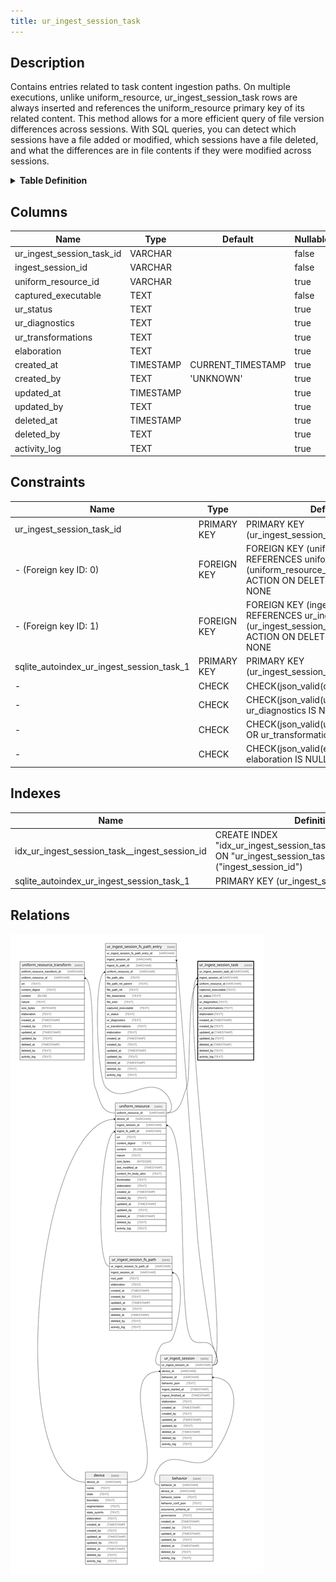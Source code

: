 ```yaml
---
title: ur_ingest_session_task
---
```


## Description

Contains entries related to task content ingestion paths. On multiple executions, unlike uniform_resource, ur_ingest_session_task rows are always inserted and references the uniform_resource primary key of its related content. This method allows for a more efficient query of file version differences across sessions. With SQL queries, you can detect which sessions have a file added or modified, which sessions have a file deleted, and what the differences are in file contents if they were modified across sessions.

<details>
<summary><strong>Table Definition</strong></summary>

```sql
CREATE TABLE "ur_ingest_session_task" (
    "ur_ingest_session_task_id" VARCHAR PRIMARY KEY NOT NULL,
    "ingest_session_id" VARCHAR NOT NULL,
    "uniform_resource_id" VARCHAR,
    "captured_executable" TEXT CHECK(json_valid(captured_executable)) NOT NULL,
    "ur_status" TEXT,
    "ur_diagnostics" TEXT CHECK(json_valid(ur_diagnostics) OR ur_diagnostics IS NULL),
    "ur_transformations" TEXT CHECK(json_valid(ur_transformations) OR ur_transformations IS NULL),
    "elaboration" TEXT CHECK(json_valid(elaboration) OR elaboration IS NULL),
    "created_at" TIMESTAMP DEFAULT CURRENT_TIMESTAMP,
    "created_by" TEXT DEFAULT 'UNKNOWN',
    "updated_at" TIMESTAMP,
    "updated_by" TEXT,
    "deleted_at" TIMESTAMP,
    "deleted_by" TEXT,
    "activity_log" TEXT,
    FOREIGN KEY("ingest_session_id") REFERENCES "ur_ingest_session"("ur_ingest_session_id"),
    FOREIGN KEY("uniform_resource_id") REFERENCES "uniform_resource"("uniform_resource_id")
)
```

</details>

## Columns

| Name                      | Type      | Default           | Nullable | Parents                                | Comment                                                 |
| ------------------------- | --------- | ----------------- | -------- | -------------------------------------- | ------------------------------------------------------- |
| ur_ingest_session_task_id | VARCHAR   |                   | false    |                                        | {"isSqlDomainZodDescrMeta":true,"isVarChar":true}       |
| ingest_session_id         | VARCHAR   |                   | false    | [ur_ingest_session](/surveilr/reference/db/surveilr-state-schema/ur_ingest_session) | {"isSqlDomainZodDescrMeta":true,"isVarChar":true}       |
| uniform_resource_id       | VARCHAR   |                   | true     | [uniform_resource](/surveilr/reference/db/surveilr-state-schema/uniform_resource)   | {"isSqlDomainZodDescrMeta":true,"isVarChar":true}       |
| captured_executable       | TEXT      |                   | false    |                                        | {"isSqlDomainZodDescrMeta":true,"isJsonText":true}      |
| ur_status                 | TEXT      |                   | true     |                                        |                                                         |
| ur_diagnostics            | TEXT      |                   | true     |                                        | {"isSqlDomainZodDescrMeta":true,"isJsonText":true}      |
| ur_transformations        | TEXT      |                   | true     |                                        | {"isSqlDomainZodDescrMeta":true,"isJsonText":true}      |
| elaboration               | TEXT      |                   | true     |                                        | {"isSqlDomainZodDescrMeta":true,"isJsonText":true}      |
| created_at                | TIMESTAMP | CURRENT_TIMESTAMP | true     |                                        |                                                         |
| created_by                | TEXT      | 'UNKNOWN'         | true     |                                        |                                                         |
| updated_at                | TIMESTAMP |                   | true     |                                        |                                                         |
| updated_by                | TEXT      |                   | true     |                                        |                                                         |
| deleted_at                | TIMESTAMP |                   | true     |                                        |                                                         |
| deleted_by                | TEXT      |                   | true     |                                        |                                                         |
| activity_log              | TEXT      |                   | true     |                                        | {"isSqlDomainZodDescrMeta":true,"isJsonSqlDomain":true} |

## Constraints

| Name                                      | Type        | Definition                                                                                                                             |
| ----------------------------------------- | ----------- | -------------------------------------------------------------------------------------------------------------------------------------- |
| ur_ingest_session_task_id                 | PRIMARY KEY | PRIMARY KEY (ur_ingest_session_task_id)                                                                                                |
| - (Foreign key ID: 0)                     | FOREIGN KEY | FOREIGN KEY (uniform_resource_id) REFERENCES uniform_resource (uniform_resource_id) ON UPDATE NO ACTION ON DELETE NO ACTION MATCH NONE |
| - (Foreign key ID: 1)                     | FOREIGN KEY | FOREIGN KEY (ingest_session_id) REFERENCES ur_ingest_session (ur_ingest_session_id) ON UPDATE NO ACTION ON DELETE NO ACTION MATCH NONE |
| sqlite_autoindex_ur_ingest_session_task_1 | PRIMARY KEY | PRIMARY KEY (ur_ingest_session_task_id)                                                                                                |
| -                                         | CHECK       | CHECK(json_valid(captured_executable))                                                                                                 |
| -                                         | CHECK       | CHECK(json_valid(ur_diagnostics) OR ur_diagnostics IS NULL)                                                                            |
| -                                         | CHECK       | CHECK(json_valid(ur_transformations) OR ur_transformations IS NULL)                                                                    |
| -                                         | CHECK       | CHECK(json_valid(elaboration) OR elaboration IS NULL)                                                                                  |

## Indexes

| Name                                            | Definition                                                                                                      |
| ----------------------------------------------- | --------------------------------------------------------------------------------------------------------------- |
| idx_ur_ingest_session_task\_\_ingest_session_id | CREATE INDEX "idx_ur_ingest_session_task\_\_ingest_session_id" ON "ur_ingest_session_task"("ingest_session_id") |
| sqlite_autoindex_ur_ingest_session_task_1       | PRIMARY KEY (ur_ingest_session_task_id)                                                                         |

## Relations

![er](../../../../../../assets/ur_ingest_session_task.svg)
